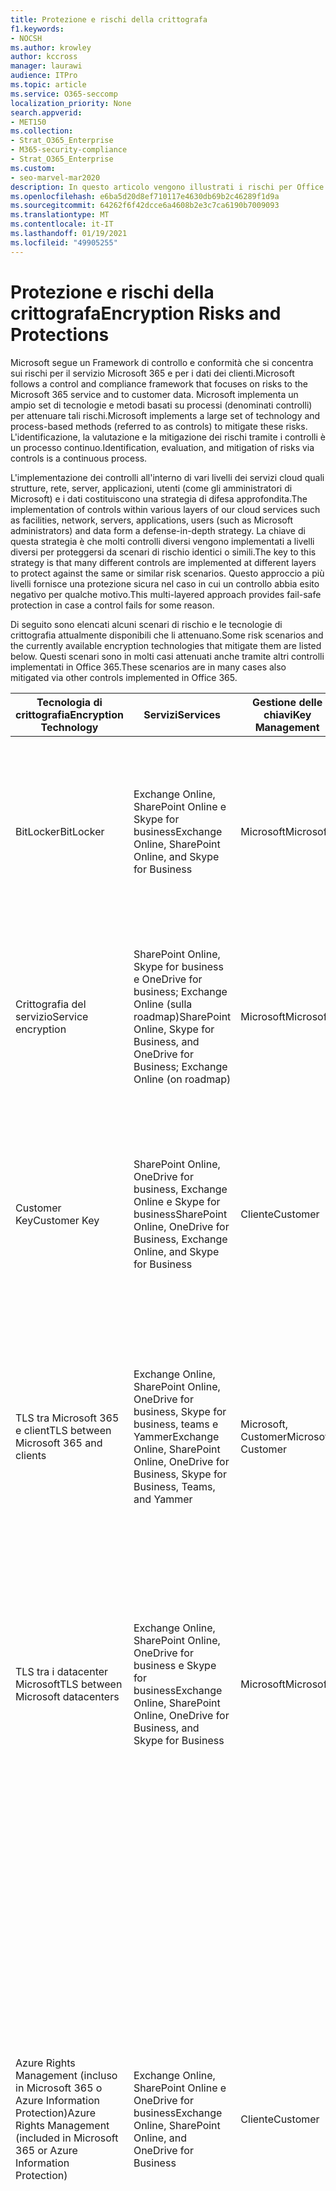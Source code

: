 ```yaml
---
title: Protezione e rischi della crittografa
f1.keywords:
- NOCSH
ms.author: krowley
author: kccross
manager: laurawi
audience: ITPro
ms.topic: article
ms.service: O365-seccomp
localization_priority: None
search.appverid:
- MET150
ms.collection:
- Strat_O365_Enterprise
- M365-security-compliance
- Strat_O365_Enterprise
ms.custom:
- seo-marvel-mar2020
description: In questo articolo vengono illustrati i rischi per Office 365 e le tecnologie di crittografia disponibili per la protezione.
ms.openlocfilehash: e6ba5d20d8ef710117e4630db69b2c46289f1d9a
ms.sourcegitcommit: 64262f6f42dcce6a4608b2e3c7ca6190b7009093
ms.translationtype: MT
ms.contentlocale: it-IT
ms.lasthandoff: 01/19/2021
ms.locfileid: "49905255"
---
```

# <a name="encryption-risks-and-protections"></a><span data-ttu-id="d1a9d-103">Protezione e rischi della crittografa</span><span class="sxs-lookup"><span data-stu-id="d1a9d-103">Encryption Risks and Protections</span></span>

<span data-ttu-id="d1a9d-104">Microsoft segue un Framework di controllo e conformità che si concentra sui rischi per il servizio Microsoft 365 e per i dati dei clienti.</span><span class="sxs-lookup"><span data-stu-id="d1a9d-104">Microsoft follows a control and compliance framework that focuses on risks to the Microsoft 365 service and to customer data.</span></span> <span data-ttu-id="d1a9d-105">Microsoft implementa un ampio set di tecnologie e metodi basati su processi (denominati controlli) per attenuare tali rischi.</span><span class="sxs-lookup"><span data-stu-id="d1a9d-105">Microsoft implements a large set of technology and process-based methods (referred to as controls) to mitigate these risks.</span></span> <span data-ttu-id="d1a9d-106">L'identificazione, la valutazione e la mitigazione dei rischi tramite i controlli è un processo continuo.</span><span class="sxs-lookup"><span data-stu-id="d1a9d-106">Identification, evaluation, and mitigation of risks via controls is a continuous process.</span></span> 

<span data-ttu-id="d1a9d-107">L'implementazione dei controlli all'interno di vari livelli dei servizi cloud quali strutture, rete, server, applicazioni, utenti (come gli amministratori di Microsoft) e i dati costituiscono una strategia di difesa approfondita.</span><span class="sxs-lookup"><span data-stu-id="d1a9d-107">The implementation of controls within various layers of our cloud services such as facilities, network, servers, applications, users (such as Microsoft administrators) and data form a defense-in-depth strategy.</span></span> <span data-ttu-id="d1a9d-108">La chiave di questa strategia è che molti controlli diversi vengono implementati a livelli diversi per proteggersi da scenari di rischio identici o simili.</span><span class="sxs-lookup"><span data-stu-id="d1a9d-108">The key to this strategy is that many different controls are implemented at different layers to protect against the same or similar risk scenarios.</span></span> <span data-ttu-id="d1a9d-109">Questo approccio a più livelli fornisce una protezione sicura nel caso in cui un controllo abbia esito negativo per qualche motivo.</span><span class="sxs-lookup"><span data-stu-id="d1a9d-109">This multi-layered approach provides fail-safe protection in case a control fails for some reason.</span></span>

<span data-ttu-id="d1a9d-110">Di seguito sono elencati alcuni scenari di rischio e le tecnologie di crittografia attualmente disponibili che li attenuano.</span><span class="sxs-lookup"><span data-stu-id="d1a9d-110">Some risk scenarios and the currently available encryption technologies that mitigate them are listed below.</span></span> <span data-ttu-id="d1a9d-111">Questi scenari sono in molti casi attenuati anche tramite altri controlli implementati in Office 365.</span><span class="sxs-lookup"><span data-stu-id="d1a9d-111">These scenarios are in many cases also mitigated via other controls implemented in Office 365.</span></span>

| <span data-ttu-id="d1a9d-112">Tecnologia di crittografia</span><span class="sxs-lookup"><span data-stu-id="d1a9d-112">Encryption Technology</span></span> | <span data-ttu-id="d1a9d-113">Servizi</span><span class="sxs-lookup"><span data-stu-id="d1a9d-113">Services</span></span> | <span data-ttu-id="d1a9d-114">Gestione delle chiavi</span><span class="sxs-lookup"><span data-stu-id="d1a9d-114">Key Management</span></span> | <span data-ttu-id="d1a9d-115">Scenario di rischio</span><span class="sxs-lookup"><span data-stu-id="d1a9d-115">Risk Scenario</span></span> | <span data-ttu-id="d1a9d-116">Valore</span><span class="sxs-lookup"><span data-stu-id="d1a9d-116">Value</span></span> |
|---------------------------------------------------------------------------------|--------------------------------------------------------------------------------------------------|---------------------|------------------------------------------------------------------------------------------------------------------------------------------|---------------------------------------------------------------------------------------------------------------------------------------------------------------------------------------------------------------------------------------------------------------------------------------------------------------------------------------------------------------------------------------------------------------------------------|
| <span data-ttu-id="d1a9d-117">BitLocker</span><span class="sxs-lookup"><span data-stu-id="d1a9d-117">BitLocker</span></span> | <span data-ttu-id="d1a9d-118">Exchange Online, SharePoint Online e Skype for business</span><span class="sxs-lookup"><span data-stu-id="d1a9d-118">Exchange Online, SharePoint Online, and Skype for Business</span></span> | <span data-ttu-id="d1a9d-119">Microsoft</span><span class="sxs-lookup"><span data-stu-id="d1a9d-119">Microsoft</span></span> | <span data-ttu-id="d1a9d-120">I dischi o i server vengono rubati o riciclati in modo improprio.</span><span class="sxs-lookup"><span data-stu-id="d1a9d-120">Disks or servers are stolen or improperly recycled.</span></span> | <span data-ttu-id="d1a9d-121">BitLocker fornisce un approccio sicuro per la protezione dalla perdita di dati dovuta all'hardware rubato o non adeguatamente riciclato (Server/Disk).</span><span class="sxs-lookup"><span data-stu-id="d1a9d-121">BitLocker provides a fail-safe approach to protect against loss of data due to stolen or improperly recycled hardware (server/disk).</span></span> |
| <span data-ttu-id="d1a9d-122">Crittografia del servizio</span><span class="sxs-lookup"><span data-stu-id="d1a9d-122">Service encryption</span></span> | <span data-ttu-id="d1a9d-123">SharePoint Online, Skype for business e OneDrive for business; Exchange Online (sulla roadmap)</span><span class="sxs-lookup"><span data-stu-id="d1a9d-123">SharePoint Online, Skype for Business, and OneDrive for Business; Exchange Online (on roadmap)</span></span> | <span data-ttu-id="d1a9d-124">Microsoft</span><span class="sxs-lookup"><span data-stu-id="d1a9d-124">Microsoft</span></span> | <span data-ttu-id="d1a9d-125">Il pirata informatico interno o esterno tenta di accedere a singoli file/dati come BLOB.</span><span class="sxs-lookup"><span data-stu-id="d1a9d-125">Internal or external hacker tries to access individual files/data as a blob.</span></span> | <span data-ttu-id="d1a9d-126">I dati crittografati non possono essere decrittografati senza accesso ai tasti.</span><span class="sxs-lookup"><span data-stu-id="d1a9d-126">The encrypted data cannot be decrypted without access to keys.</span></span> <span data-ttu-id="d1a9d-127">Consente di ridurre il rischio di un hacker che accede ai dati.</span><span class="sxs-lookup"><span data-stu-id="d1a9d-127">Helps to mitigate risk of a hacker accessing data.</span></span> |
| <span data-ttu-id="d1a9d-128">Customer Key</span><span class="sxs-lookup"><span data-stu-id="d1a9d-128">Customer Key</span></span> | <span data-ttu-id="d1a9d-129">SharePoint Online, OneDrive for business, Exchange Online e Skype for business</span><span class="sxs-lookup"><span data-stu-id="d1a9d-129">SharePoint Online, OneDrive for Business, Exchange Online, and Skype for Business</span></span> | <span data-ttu-id="d1a9d-130">Cliente</span><span class="sxs-lookup"><span data-stu-id="d1a9d-130">Customer</span></span> | <span data-ttu-id="d1a9d-131">N/d (questa funzionalità è stata progettata come caratteristica di conformità, non come attenuazione per eventuali rischi).</span><span class="sxs-lookup"><span data-stu-id="d1a9d-131">N/A (This feature is designed as a compliance feature; not as a mitigation for any risk.)</span></span> | <span data-ttu-id="d1a9d-132">Consente ai clienti di soddisfare gli obblighi di conformità e regolamentazione interni e la possibilità di lasciare il servizio e revocare l'accesso ai dati da parte di Microsoft.</span><span class="sxs-lookup"><span data-stu-id="d1a9d-132">Helps customers meet internal regulation and compliance obligations, and the ability to leave the service and revoke Microsoft's access to data</span></span> |
| <span data-ttu-id="d1a9d-133">TLS tra Microsoft 365 e client</span><span class="sxs-lookup"><span data-stu-id="d1a9d-133">TLS between Microsoft 365 and clients</span></span> | <span data-ttu-id="d1a9d-134">Exchange Online, SharePoint Online, OneDrive for business, Skype for business, teams e Yammer</span><span class="sxs-lookup"><span data-stu-id="d1a9d-134">Exchange Online, SharePoint Online, OneDrive for Business, Skype for Business, Teams, and Yammer</span></span> | <span data-ttu-id="d1a9d-135">Microsoft, Customer</span><span class="sxs-lookup"><span data-stu-id="d1a9d-135">Microsoft, Customer</span></span> | <span data-ttu-id="d1a9d-136">Attacco man-in-the-Middle o altro per toccare il flusso di dati tra Microsoft 365 e i computer client su Internet.</span><span class="sxs-lookup"><span data-stu-id="d1a9d-136">Man-in-the-middle or other attack to tap the data flow between Microsoft 365 and client computers over Internet.</span></span> | <span data-ttu-id="d1a9d-137">Questa implementazione fornisce valore a Microsoft e ai clienti e garantisce l'integrità dei dati durante il flusso tra Microsoft 365 e il client.</span><span class="sxs-lookup"><span data-stu-id="d1a9d-137">This implementation provides value to both Microsoft and customers and assures data integrity as it flows between Microsoft 365 and the client.</span></span> |
| <span data-ttu-id="d1a9d-138">TLS tra i datacenter Microsoft</span><span class="sxs-lookup"><span data-stu-id="d1a9d-138">TLS between Microsoft datacenters</span></span> | <span data-ttu-id="d1a9d-139">Exchange Online, SharePoint Online, OneDrive for business e Skype for business</span><span class="sxs-lookup"><span data-stu-id="d1a9d-139">Exchange Online, SharePoint Online, OneDrive for Business, and Skype for Business</span></span> | <span data-ttu-id="d1a9d-140">Microsoft</span><span class="sxs-lookup"><span data-stu-id="d1a9d-140">Microsoft</span></span> | <span data-ttu-id="d1a9d-141">Attacco man-in-the-Middle o altro per toccare il flusso di dati del cliente tra i server Microsoft 365 situati in diversi datacenter Microsoft.</span><span class="sxs-lookup"><span data-stu-id="d1a9d-141">Man-in-the-middle or other attack to tap the customer data flow between Microsoft 365 servers located in different Microsoft datacenters.</span></span> | <span data-ttu-id="d1a9d-142">Questa implementazione è un altro metodo che consente di proteggere i dati dagli attacchi tra i datacenter Microsoft.</span><span class="sxs-lookup"><span data-stu-id="d1a9d-142">This implementation is another method to protect data against attacks between Microsoft datacenters.</span></span> |
| <span data-ttu-id="d1a9d-143">Azure Rights Management (incluso in Microsoft 365 o Azure Information Protection)</span><span class="sxs-lookup"><span data-stu-id="d1a9d-143">Azure Rights Management (included in Microsoft 365 or Azure Information Protection)</span></span> | <span data-ttu-id="d1a9d-144">Exchange Online, SharePoint Online e OneDrive for business</span><span class="sxs-lookup"><span data-stu-id="d1a9d-144">Exchange Online, SharePoint Online, and OneDrive for Business</span></span> | <span data-ttu-id="d1a9d-145">Cliente</span><span class="sxs-lookup"><span data-stu-id="d1a9d-145">Customer</span></span> | <span data-ttu-id="d1a9d-146">I dati cadono nelle mani di una persona che non deve avere accesso ai dati.</span><span class="sxs-lookup"><span data-stu-id="d1a9d-146">Data falls into the hands of a person who should not have access to the data.</span></span> | <span data-ttu-id="d1a9d-147">Azure Information Protection utilizza Azure RMS, che fornisce valore ai clienti utilizzando i criteri di crittografia, identità e autorizzazione per garantire la protezione di file e messaggi di posta elettronica su più dispositivi.</span><span class="sxs-lookup"><span data-stu-id="d1a9d-147">Azure Information Protection uses Azure RMS, which provides value to customers by using encryption, identity, and authorization policies to help secure files and email across multiple devices.</span></span> <span data-ttu-id="d1a9d-148">Azure RMS fornisce un valore ai clienti in cui tutti i messaggi di posta elettronica provenienti da Microsoft 365 che soddisfano determinati criteri (ovvero tutti i messaggi di posta elettronica a un determinato indirizzo) possono essere crittografati automaticamente prima di essere inviati a un altro destinatario.</span><span class="sxs-lookup"><span data-stu-id="d1a9d-148">Azure RMS provides value to customers where all emails originating from Microsoft 365 that match certain criteria (i.e., all emails to a certain address) can be automatically encrypted before they get sent to another recipient.</span></span> |
| <span data-ttu-id="d1a9d-149">S/MIME</span><span class="sxs-lookup"><span data-stu-id="d1a9d-149">S/MIME</span></span> | <span data-ttu-id="d1a9d-150">Exchange Online</span><span class="sxs-lookup"><span data-stu-id="d1a9d-150">Exchange Online</span></span> | <span data-ttu-id="d1a9d-151">Cliente</span><span class="sxs-lookup"><span data-stu-id="d1a9d-151">Customer</span></span> | <span data-ttu-id="d1a9d-152">La posta elettronica rientra nelle mani di una persona che non è il destinatario previsto.</span><span class="sxs-lookup"><span data-stu-id="d1a9d-152">Email falls into the hands of a person who is not the intended recipient.</span></span> | <span data-ttu-id="d1a9d-153">S/MIME fornisce valore ai clienti assicurando che la posta elettronica crittografata con S/MIME può essere decrittografata solo dal destinatario diretto del messaggio di posta elettronica.</span><span class="sxs-lookup"><span data-stu-id="d1a9d-153">S/MIME provides value to customers by assuring that email encrypted with S/MIME can only be decrypted by the direct recipient of the email.</span></span> |
| <span data-ttu-id="d1a9d-154">Crittografia dei messaggi di Office 365</span><span class="sxs-lookup"><span data-stu-id="d1a9d-154">Office 365 Message Encryption</span></span> | <span data-ttu-id="d1a9d-155">Exchange Online, SharePoint Online</span><span class="sxs-lookup"><span data-stu-id="d1a9d-155">Exchange Online, SharePoint Online</span></span> | <span data-ttu-id="d1a9d-156">Cliente</span><span class="sxs-lookup"><span data-stu-id="d1a9d-156">Customer</span></span> | <span data-ttu-id="d1a9d-157">La posta elettronica, inclusi gli allegati protetti, rientra nelle mani di una persona all'interno o all'esterno di Microsoft 365 che non è il destinatario del messaggio di posta elettronica previsto.</span><span class="sxs-lookup"><span data-stu-id="d1a9d-157">Email, including protected attachments, falls in hands of a person either within or outside Microsoft 365 who is not the intended recipient of the email.</span></span> | <span data-ttu-id="d1a9d-158">OME fornisce valore ai clienti in cui tutti i messaggi di posta elettronica provenienti da Microsoft 365 che soddisfano determinati criteri (ovvero tutti i messaggi di posta elettronica a un determinato indirizzo) vengono automaticamente crittografati prima di essere inviati a un altro destinatario interno o esterno.</span><span class="sxs-lookup"><span data-stu-id="d1a9d-158">OME provides value to customers where all emails originating from Microsoft 365 that match certain criteria (i.e., all emails to a certain address) are automatically encrypted before they get sent to another internal or an external recipient.</span></span> |
| <span data-ttu-id="d1a9d-159">TLS SMTP con l'organizzazione partner</span><span class="sxs-lookup"><span data-stu-id="d1a9d-159">SMTP TLS with partner organization</span></span> | <span data-ttu-id="d1a9d-160">Exchange Online</span><span class="sxs-lookup"><span data-stu-id="d1a9d-160">Exchange Online</span></span> | <span data-ttu-id="d1a9d-161">Cliente</span><span class="sxs-lookup"><span data-stu-id="d1a9d-161">Customer</span></span> | <span data-ttu-id="d1a9d-162">Il messaggio di posta elettronica viene intercettato tramite un attacco man-in-the-Middle o di altro tipo durante il transito da un tenant di Microsoft 365 a un'altra organizzazione partner.</span><span class="sxs-lookup"><span data-stu-id="d1a9d-162">Email is intercepted via a man-in-the-middle or other attack while in transit from a Microsoft 365 tenant to another partner organization.</span></span> | <span data-ttu-id="d1a9d-163">Questo scenario fornisce valore al cliente in modo che possano inviare/ricevere tutti i messaggi di posta elettronica tra il tenant Microsoft 365 e l'organizzazione di posta elettronica del partner all'interno di un canale SMTP crittografato.</span><span class="sxs-lookup"><span data-stu-id="d1a9d-163">This scenario provides value to the customer such that they can send/receive all emails between their Microsoft 365 tenant and their partner's email organization inside an encrypted SMTP channel.</span></span> |

## <a name="encryption-technologies-available-in-multi-tenant-environments"></a><span data-ttu-id="d1a9d-164">Tecnologie di crittografia disponibili in ambienti multi-tenant</span><span class="sxs-lookup"><span data-stu-id="d1a9d-164">Encryption technologies available in multi-tenant environments</span></span>

| <span data-ttu-id="d1a9d-165">Tecnologia di crittografia</span><span class="sxs-lookup"><span data-stu-id="d1a9d-165">Encryption Technology</span></span> | <span data-ttu-id="d1a9d-166">Implementato da</span><span class="sxs-lookup"><span data-stu-id="d1a9d-166">Implemented by</span></span> | <span data-ttu-id="d1a9d-167">Algoritmo di Exchange Key e forza</span><span class="sxs-lookup"><span data-stu-id="d1a9d-167">Key Exchange Algorithm and Strength</span></span> | <span data-ttu-id="d1a9d-168">Gestione delle chiavi\*</span><span class="sxs-lookup"><span data-stu-id="d1a9d-168">Key Management\*</span></span> | <span data-ttu-id="d1a9d-169">FIPS 140-2 convalidato</span><span class="sxs-lookup"><span data-stu-id="d1a9d-169">FIPS 140-2 Validated</span></span> |
|----------------------------------------------------------------------------------|-------------------------|------------------------------------------------------------------------------------------------------------------------------------------------------------------------------------|--------------------------------------------------------------------------------------------------------------------------------------------------------------------------------------------------------------------------------------------------------------------------------------------------------------------------------------------------------------------------------------------------------------------------------------------------------------------------------------------------------------------------------------------------------------------------------------------------------------------------------------------------------------------------------------------------------------------------------------------------------------------------------------------------------------------------------------------------------------------------------------------------------------|-----------------------------------------------------------------------|
| <span data-ttu-id="d1a9d-170">BitLocker</span><span class="sxs-lookup"><span data-stu-id="d1a9d-170">BitLocker</span></span> | <span data-ttu-id="d1a9d-171">Exchange Online</span><span class="sxs-lookup"><span data-stu-id="d1a9d-171">Exchange Online</span></span> | <span data-ttu-id="d1a9d-172">AES 256 bit</span><span class="sxs-lookup"><span data-stu-id="d1a9d-172">AES 256-bit</span></span> | <span data-ttu-id="d1a9d-173">La chiave esterna AES è archiviata in una cassetta di sicurezza segreta e nel registro di sistema del server di Exchange.</span><span class="sxs-lookup"><span data-stu-id="d1a9d-173">AES external key is stored in a Secret Safe and in the registry of the Exchange server.</span></span> <span data-ttu-id="d1a9d-174">La cassaforte segreta è un repository sicuro che richiede elevazioni e approvazioni di alto livello per l'accesso.</span><span class="sxs-lookup"><span data-stu-id="d1a9d-174">The Secret Safe is a secured repository that requires high-level elevation and approvals to access.</span></span> <span data-ttu-id="d1a9d-175">È possibile richiedere e approvare l'accesso solo utilizzando uno strumento interno denominato archivio protetto.</span><span class="sxs-lookup"><span data-stu-id="d1a9d-175">Access can be requested and approved only by using an internal tool called Lockbox.</span></span> <span data-ttu-id="d1a9d-176">La chiave esterna AES è inoltre memorizzata nel modulo della piattaforma attendibile nel server.</span><span class="sxs-lookup"><span data-stu-id="d1a9d-176">The AES external key is also stored in the Trusted Platform Module in the server.</span></span> <span data-ttu-id="d1a9d-177">Una password numerica a 48 cifre è archiviata in Active Directory e protetta da un archivio protetto.</span><span class="sxs-lookup"><span data-stu-id="d1a9d-177">A 48-digit numerical password is stored in Active Directory and protected by Lockbox.</span></span> | <span data-ttu-id="d1a9d-178">Sì</span><span class="sxs-lookup"><span data-stu-id="d1a9d-178">Yes</span></span> |
|  | <span data-ttu-id="d1a9d-179">SharePoint Online</span><span class="sxs-lookup"><span data-stu-id="d1a9d-179">SharePoint Online</span></span> | <span data-ttu-id="d1a9d-180">AES 256 bit</span><span class="sxs-lookup"><span data-stu-id="d1a9d-180">AES 256-bit</span></span> | <span data-ttu-id="d1a9d-181">La chiave esterna AES è archiviata in una cassetta di sicurezza segreta.</span><span class="sxs-lookup"><span data-stu-id="d1a9d-181">AES external key is stored in a Secret Safe.</span></span> <span data-ttu-id="d1a9d-182">La cassaforte segreta è un repository sicuro che richiede elevazioni e approvazioni di alto livello per l'accesso.</span><span class="sxs-lookup"><span data-stu-id="d1a9d-182">The Secret Safe is a secured repository that requires high-level elevation and approvals to access.</span></span> <span data-ttu-id="d1a9d-183">È possibile richiedere e approvare l'accesso solo utilizzando uno strumento interno denominato archivio protetto.</span><span class="sxs-lookup"><span data-stu-id="d1a9d-183">Access can be requested and approved only by using an internal tool called Lockbox.</span></span> <span data-ttu-id="d1a9d-184">La chiave esterna AES è inoltre memorizzata nel modulo della piattaforma attendibile nel server.</span><span class="sxs-lookup"><span data-stu-id="d1a9d-184">The AES external key is also stored in the Trusted Platform Module in the server.</span></span> <span data-ttu-id="d1a9d-185">Una password numerica a 48 cifre è archiviata in Active Directory e protetta da un archivio protetto.</span><span class="sxs-lookup"><span data-stu-id="d1a9d-185">A 48-digit numerical password is stored in Active Directory and protected by Lockbox.</span></span> | <span data-ttu-id="d1a9d-186">Sì</span><span class="sxs-lookup"><span data-stu-id="d1a9d-186">Yes</span></span> |
|  | <span data-ttu-id="d1a9d-187">Skype for Business</span><span class="sxs-lookup"><span data-stu-id="d1a9d-187">Skype for Business</span></span> | <span data-ttu-id="d1a9d-188">AES 256 bit</span><span class="sxs-lookup"><span data-stu-id="d1a9d-188">AES 256-bit</span></span> | <span data-ttu-id="d1a9d-189">La chiave esterna AES è archiviata in una cassetta di sicurezza segreta.</span><span class="sxs-lookup"><span data-stu-id="d1a9d-189">AES external key is stored in a Secret Safe.</span></span> <span data-ttu-id="d1a9d-190">La cassaforte segreta è un repository sicuro che richiede elevazioni e approvazioni di alto livello per l'accesso.</span><span class="sxs-lookup"><span data-stu-id="d1a9d-190">The Secret Safe is a secured repository that requires high-level elevation and approvals to access.</span></span> <span data-ttu-id="d1a9d-191">È possibile richiedere e approvare l'accesso solo utilizzando uno strumento interno denominato archivio protetto.</span><span class="sxs-lookup"><span data-stu-id="d1a9d-191">Access can be requested and approved only by using an internal tool called Lockbox.</span></span> <span data-ttu-id="d1a9d-192">La chiave esterna AES è inoltre memorizzata nel modulo della piattaforma attendibile nel server.</span><span class="sxs-lookup"><span data-stu-id="d1a9d-192">The AES external key is also stored in the Trusted Platform Module in the server.</span></span> <span data-ttu-id="d1a9d-193">Una password numerica a 48 cifre è archiviata in Active Directory e protetta da un archivio protetto.</span><span class="sxs-lookup"><span data-stu-id="d1a9d-193">A 48-digit numerical password is stored in Active Directory and protected by Lockbox.</span></span> | <span data-ttu-id="d1a9d-194">Sì</span><span class="sxs-lookup"><span data-stu-id="d1a9d-194">Yes</span></span> |
| <span data-ttu-id="d1a9d-195">Crittografia del servizio</span><span class="sxs-lookup"><span data-stu-id="d1a9d-195">Service Encryption</span></span> | <span data-ttu-id="d1a9d-196">SharePoint Online</span><span class="sxs-lookup"><span data-stu-id="d1a9d-196">SharePoint Online</span></span> | <span data-ttu-id="d1a9d-197">AES 256 bit</span><span class="sxs-lookup"><span data-stu-id="d1a9d-197">AES 256-bit</span></span> | <span data-ttu-id="d1a9d-198">Le chiavi utilizzate per crittografare gli oggetti BLOB sono archiviate nel database del contenuto di SharePoint Online.</span><span class="sxs-lookup"><span data-stu-id="d1a9d-198">The keys used to encrypt the blobs are stored in the SharePoint Online Content Database.</span></span> <span data-ttu-id="d1a9d-199">Il database del contenuto di SharePoint Online è protetto da controlli di accesso ai database e dalla crittografia a riposo.</span><span class="sxs-lookup"><span data-stu-id="d1a9d-199">The SharePoint Online Content Database is protected by database access controls and encryption at rest.</span></span> <span data-ttu-id="d1a9d-200">La crittografia viene eseguita utilizzando il database di SQL transparent in Azure.</span><span class="sxs-lookup"><span data-stu-id="d1a9d-200">Encryption is performed using TDE in Azure SQL Database.</span></span> <span data-ttu-id="d1a9d-201">Questi segreti sono a livello di servizio per SharePoint Online, non a livello di tenant.</span><span class="sxs-lookup"><span data-stu-id="d1a9d-201">These secrets are at the service level for SharePoint Online, not at the tenant level.</span></span> <span data-ttu-id="d1a9d-202">Questi segreti (a volte denominati tasti Master) sono archiviati in un repository sicuro separato denominato archivio chiavi.</span><span class="sxs-lookup"><span data-stu-id="d1a9d-202">These secrets (sometimes referred to as the master keys) are stored in a separate secure repository called the Key Store.</span></span> <span data-ttu-id="d1a9d-203">Transparent garantisce la sicurezza a riposo sia per il database attivo che per i backup di database e i registri delle transazioni.</span><span class="sxs-lookup"><span data-stu-id="d1a9d-203">TDE provides security at rest for both the active database and the database backups and transaction logs.</span></span> <span data-ttu-id="d1a9d-204">Quando i clienti forniscono il tasto facoltativo, la chiave del cliente viene archiviata nel Vault Key di Azure e il servizio utilizza la chiave per crittografare una chiave del tenant, utilizzata per crittografare una chiave del sito, che viene quindi utilizzata per crittografare le chiavi a livello di file.</span><span class="sxs-lookup"><span data-stu-id="d1a9d-204">When customers provide the optional key, the customer key is stored in Azure Key Vault, and the service uses the key to encrypt a tenant key, which is used to encrypt a site key, which is then used to encrypt the file level keys.</span></span> <span data-ttu-id="d1a9d-205">In sostanza, viene introdotta una nuova gerarchia di chiavi quando il cliente fornisce una chiave.</span><span class="sxs-lookup"><span data-stu-id="d1a9d-205">Essentially, a new key hierarchy is introduced when the customer provides a key.</span></span> | <span data-ttu-id="d1a9d-206">Sì</span><span class="sxs-lookup"><span data-stu-id="d1a9d-206">Yes</span></span> |
|  | <span data-ttu-id="d1a9d-207">Skype for Business</span><span class="sxs-lookup"><span data-stu-id="d1a9d-207">Skype for Business</span></span> | <span data-ttu-id="d1a9d-208">AES 256 bit</span><span class="sxs-lookup"><span data-stu-id="d1a9d-208">AES 256-bit</span></span> | <span data-ttu-id="d1a9d-209">Ogni frammento di dati viene crittografato utilizzando una chiave a 256 bit generata casualmente diversa.</span><span class="sxs-lookup"><span data-stu-id="d1a9d-209">Each piece of data is encrypted using a different randomly generated 256-bit key.</span></span> <span data-ttu-id="d1a9d-210">La chiave di crittografia viene memorizzata in un file XML dei metadati corrispondente, anch ' esso crittografato da una chiave master per conferenza.</span><span class="sxs-lookup"><span data-stu-id="d1a9d-210">The encryption key is stored in a corresponding metadata XML file, which is also encrypted by a per-conference master key.</span></span> <span data-ttu-id="d1a9d-211">La chiave master viene generata casualmente anche una volta per ogni conferenza.</span><span class="sxs-lookup"><span data-stu-id="d1a9d-211">The master key is also randomly generated once per conference.</span></span> | <span data-ttu-id="d1a9d-212">Sì</span><span class="sxs-lookup"><span data-stu-id="d1a9d-212">Yes</span></span> |
|  | <span data-ttu-id="d1a9d-213">Exchange Online</span><span class="sxs-lookup"><span data-stu-id="d1a9d-213">Exchange Online</span></span> | <span data-ttu-id="d1a9d-214">AES 256 bit</span><span class="sxs-lookup"><span data-stu-id="d1a9d-214">AES 256-bit</span></span> | <span data-ttu-id="d1a9d-215">Ogni cassetta postale viene crittografata utilizzando un criterio di crittografia dei dati che utilizza le chiavi di crittografia controllate da Microsoft (sulla roadmap) o dal cliente (quando viene utilizzata la chiave del cliente).</span><span class="sxs-lookup"><span data-stu-id="d1a9d-215">Each mailbox is encrypted using a data encryption policy that uses encryption keys controlled by Microsoft (on roadmap) or by the customer (when Customer Key is used).</span></span> | <span data-ttu-id="d1a9d-216">Sì</span><span class="sxs-lookup"><span data-stu-id="d1a9d-216">Yes</span></span> |
| <span data-ttu-id="d1a9d-217">TLS tra Microsoft 365 e client/partner</span><span class="sxs-lookup"><span data-stu-id="d1a9d-217">TLS between Microsoft 365 and clients/partners</span></span> | <span data-ttu-id="d1a9d-218">Exchange Online</span><span class="sxs-lookup"><span data-stu-id="d1a9d-218">Exchange Online</span></span> | [<span data-ttu-id="d1a9d-219">TLS opportunistico che supporta più gruppi di crittografia</span><span class="sxs-lookup"><span data-stu-id="d1a9d-219">Opportunistic TLS supporting multiple cipher suites</span></span>](https://technet.microsoft.com/library/mt163898.aspx) | <span data-ttu-id="d1a9d-220">Il certificato TLS per Exchange Online (outlook.office.com) è un certificato SHA256RSA a 2048 bit emesso dalla radice di Baltimore CyberTrust.</span><span class="sxs-lookup"><span data-stu-id="d1a9d-220">The TLS certificate for Exchange Online (outlook.office.com) is a 2048-bit SHA256RSA certificate issued by Baltimore CyberTrust Root.</span></span> <br> <br> <span data-ttu-id="d1a9d-221">Il certificato radice TLS per Exchange Online è un certificato di SHA1RSA a 2048 bit emesso dalla radice di Baltimore CyberTrust.</span><span class="sxs-lookup"><span data-stu-id="d1a9d-221">The TLS root certificate for Exchange Online is a 2048-bit SHA1RSA certificate issued by Baltimore CyberTrust Root.</span></span> | <span data-ttu-id="d1a9d-222">Sì, quando viene utilizzato TLS 1,2 con il valore di crittografia a 256 bit</span><span class="sxs-lookup"><span data-stu-id="d1a9d-222">Yes, when TLS 1.2 with 256-bit cipher strength is used</span></span> |
|  | <span data-ttu-id="d1a9d-223">SharePoint Online</span><span class="sxs-lookup"><span data-stu-id="d1a9d-223">SharePoint Online</span></span> | <span data-ttu-id="d1a9d-224">TLS 1,2 con AES 256</span><span class="sxs-lookup"><span data-stu-id="d1a9d-224">TLS 1.2 with AES 256</span></span> <br> <br> [<span data-ttu-id="d1a9d-225">Crittografia dei dati in OneDrive for Business e SharePoint Online</span><span class="sxs-lookup"><span data-stu-id="d1a9d-225">Data Encryption in OneDrive for Business and SharePoint Online</span></span>](https://technet.microsoft.com/library/dn905447.aspx) | <span data-ttu-id="d1a9d-226">Il certificato TLS per SharePoint Online (\*. sharepoint.com) è un certificato SHA256RSA a 2048 bit emesso dalla radice di Baltimore CyberTrust.</span><span class="sxs-lookup"><span data-stu-id="d1a9d-226">The TLS certificate for SharePoint Online (\*.sharepoint.com) is a 2048-bit SHA256RSA certificate issued by Baltimore CyberTrust Root.</span></span> <br> <br> <span data-ttu-id="d1a9d-227">Il certificato radice TLS per SharePoint Online è un certificato di SHA1RSA a 2048 bit emesso dalla radice di Baltimore CyberTrust.</span><span class="sxs-lookup"><span data-stu-id="d1a9d-227">The TLS root certificate for SharePoint Online is a 2048-bit SHA1RSA certificate issued by Baltimore CyberTrust Root.</span></span> | <span data-ttu-id="d1a9d-228">Sì</span><span class="sxs-lookup"><span data-stu-id="d1a9d-228">Yes</span></span> |
|  | <span data-ttu-id="d1a9d-229">Skype for Business</span><span class="sxs-lookup"><span data-stu-id="d1a9d-229">Skype for Business</span></span> | [<span data-ttu-id="d1a9d-230">TLS per le comunicazioni SIP e le sessioni di condivisione dei dati di PSOM</span><span class="sxs-lookup"><span data-stu-id="d1a9d-230">TLS for SIP communications and PSOM data sharing sessions</span></span>](https://support.office.com/article/Set-up-your-network-for-Skype-for-Business-Online-d21f89b0-3afc-432e-b735-036b2432fdbf) | <span data-ttu-id="d1a9d-231">Il certificato TLS per Skype for business (\*. lync.com) è un certificato SHA256RSA a 2048 bit emesso dalla radice di Baltimore CyberTrust.</span><span class="sxs-lookup"><span data-stu-id="d1a9d-231">The TLS certificate for Skype for Business (\*.lync.com) is a 2048-bit SHA256RSA certificate issued by Baltimore CyberTrust Root.</span></span> <br> <br> <span data-ttu-id="d1a9d-232">Il certificato radice TLS per Skype for business è un certificato di SHA256RSA a 2048 bit emesso dalla radice di Baltimore CyberTrust.</span><span class="sxs-lookup"><span data-stu-id="d1a9d-232">The TLS root certificate for Skype for Business is a 2048-bit SHA256RSA certificate issued by Baltimore CyberTrust Root.</span></span> | <span data-ttu-id="d1a9d-233">Sì</span><span class="sxs-lookup"><span data-stu-id="d1a9d-233">Yes</span></span> |
|  | <span data-ttu-id="d1a9d-234">Microsoft Teams</span><span class="sxs-lookup"><span data-stu-id="d1a9d-234">Microsoft Teams</span></span> | <span data-ttu-id="d1a9d-235">TLS 1,2 con AES 256</span><span class="sxs-lookup"><span data-stu-id="d1a9d-235">TLS 1.2 with AES 256</span></span> <br> <br> [<span data-ttu-id="d1a9d-236">Domande frequenti su Microsoft Teams-Guida per gli amministratori</span><span class="sxs-lookup"><span data-stu-id="d1a9d-236">Frequently asked questions about Microsoft Teams – Admin Help</span></span>](https://docs.microsoft.com/MicrosoftTeams/teams-overview) | <span data-ttu-id="d1a9d-237">Il certificato TLS per Microsoft Teams (teams.microsoft.com, edge.skype.com) è un certificato SHA256RSA a 2048 bit emesso dalla radice di Baltimore CyberTrust.</span><span class="sxs-lookup"><span data-stu-id="d1a9d-237">The TLS certificate for Microsoft Teams (teams.microsoft.com, edge.skype.com) is a 2048-bit SHA256RSA certificate issued by Baltimore CyberTrust Root.</span></span> <br> <br> <span data-ttu-id="d1a9d-238">Il certificato radice TLS per Microsoft teams è un certificato di SHA256RSA a 2048 bit emesso dalla radice di Baltimore CyberTrust.</span><span class="sxs-lookup"><span data-stu-id="d1a9d-238">The TLS root certificate for Microsoft Teams is a 2048-bit SHA256RSA certificate issued by Baltimore CyberTrust Root.</span></span> | <span data-ttu-id="d1a9d-239">Sì</span><span class="sxs-lookup"><span data-stu-id="d1a9d-239">Yes</span></span> |
| <span data-ttu-id="d1a9d-240">TLS tra i datacenter Microsoft</span><span class="sxs-lookup"><span data-stu-id="d1a9d-240">TLS between Microsoft datacenters</span></span> | <span data-ttu-id="d1a9d-241">Tutti i servizi di Microsoft 365</span><span class="sxs-lookup"><span data-stu-id="d1a9d-241">All Microsoft 365 services</span></span> | <span data-ttu-id="d1a9d-242">TLS 1,2 con AES 256</span><span class="sxs-lookup"><span data-stu-id="d1a9d-242">TLS 1.2 with AES 256</span></span> <br> <br> <span data-ttu-id="d1a9d-243">Protocollo di trasporto SRTP (Secure Real-Time Transport Protocol)</span><span class="sxs-lookup"><span data-stu-id="d1a9d-243">Secure Real-time Transport Protocol (SRTP)</span></span> | <span data-ttu-id="d1a9d-244">Microsoft utilizza un'autorità di certificazione gestita internamente e distribuita per le comunicazioni da server a server tra i datacenter Microsoft.</span><span class="sxs-lookup"><span data-stu-id="d1a9d-244">Microsoft uses an internally managed and deployed certification authority for server-to-server communications between Microsoft datacenters.</span></span> | <span data-ttu-id="d1a9d-245">Sì</span><span class="sxs-lookup"><span data-stu-id="d1a9d-245">Yes</span></span> |
| <span data-ttu-id="d1a9d-246">Azure Rights Management (incluso in Microsoft 365 o Azure Information Protection)</span><span class="sxs-lookup"><span data-stu-id="d1a9d-246">Azure Rights Management (included in Microsoft 365 or Azure Information Protection)</span></span> | <span data-ttu-id="d1a9d-247">Exchange Online</span><span class="sxs-lookup"><span data-stu-id="d1a9d-247">Exchange Online</span></span> | <span data-ttu-id="d1a9d-248">Supporta la [modalità crittografica 2](https://docs.microsoft.com/previous-versions/windows/it-pro/windows-server-2008-R2-and-2008/hh867439(v=ws.10)), un'implementazione di crittografia RMS aggiornata e migliorata.</span><span class="sxs-lookup"><span data-stu-id="d1a9d-248">Supports [Cryptographic Mode 2](https://docs.microsoft.com/previous-versions/windows/it-pro/windows-server-2008-R2-and-2008/hh867439(v=ws.10)), an updated and enhanced RMS cryptographic implementation.</span></span> <span data-ttu-id="d1a9d-249">Supporta RSA 2048 per la firma e la crittografia e SHA-256 per hash nella firma.</span><span class="sxs-lookup"><span data-stu-id="d1a9d-249">It supports RSA 2048 for signature and encryption, and SHA-256 for hash in the signature.</span></span> | <span data-ttu-id="d1a9d-250">[Gestito da Microsoft](https://docs.microsoft.com/azure/information-protection/plan-implement-tenant-key).</span><span class="sxs-lookup"><span data-stu-id="d1a9d-250">[Managed by Microsoft](https://docs.microsoft.com/azure/information-protection/plan-implement-tenant-key).</span></span> | <span data-ttu-id="d1a9d-251">Sì</span><span class="sxs-lookup"><span data-stu-id="d1a9d-251">Yes</span></span> |
|  | <span data-ttu-id="d1a9d-252">SharePoint Online</span><span class="sxs-lookup"><span data-stu-id="d1a9d-252">SharePoint Online</span></span> | <span data-ttu-id="d1a9d-253">Supporta la [modalità crittografica 2](https://docs.microsoft.com/previous-versions/windows/it-pro/windows-server-2008-R2-and-2008/hh867439(v=ws.10)), un'implementazione di crittografia RMS aggiornata e migliorata.</span><span class="sxs-lookup"><span data-stu-id="d1a9d-253">Supports [Cryptographic Mode 2](https://docs.microsoft.com/previous-versions/windows/it-pro/windows-server-2008-R2-and-2008/hh867439(v=ws.10)), an updated and enhanced RMS cryptographic implementation.</span></span> <span data-ttu-id="d1a9d-254">Supporta RSA 2048 per la firma e la crittografia e SHA-256 per la firma.</span><span class="sxs-lookup"><span data-stu-id="d1a9d-254">It supports RSA 2048 for signature and encryption, and SHA-256 for signature.</span></span> | <span data-ttu-id="d1a9d-255">[Gestito da Microsoft](https://docs.microsoft.com/azure/information-protection/plan-implement-tenant-key), che è l'impostazione predefinita; o</span><span class="sxs-lookup"><span data-stu-id="d1a9d-255">[Managed by Microsoft](https://docs.microsoft.com/azure/information-protection/plan-implement-tenant-key), which is the default setting; or</span></span> <br> <br> <span data-ttu-id="d1a9d-256">Gestito dal cliente, che è un'alternativa alle chiavi gestite da Microsoft.</span><span class="sxs-lookup"><span data-stu-id="d1a9d-256">Customer-managed, which is an alternative to Microsoft-managed keys.</span></span> <span data-ttu-id="d1a9d-257">Le organizzazioni che dispongono di una sottoscrizione di Azure gestita da IT possono utilizzare BYOK e registrarne l'utilizzo senza costi aggiuntivi.</span><span class="sxs-lookup"><span data-stu-id="d1a9d-257">Organizations that have an IT-managed Azure subscription can use BYOK and log its usage at no extra charge.</span></span> <span data-ttu-id="d1a9d-258">Per ulteriori informazioni, vedere [Implementing Bring your own key](https://docs.microsoft.com/azure/information-protection/plan-implement-tenant-key).</span><span class="sxs-lookup"><span data-stu-id="d1a9d-258">For more information, see [Implementing bring your own key](https://docs.microsoft.com/azure/information-protection/plan-implement-tenant-key).</span></span> <span data-ttu-id="d1a9d-259">In questa configurazione, i HSM di nCipher vengono utilizzati per proteggere le chiavi.</span><span class="sxs-lookup"><span data-stu-id="d1a9d-259">In this configuration, nCipher HSMs are used to protect your keys.</span></span> <span data-ttu-id="d1a9d-260">Per ulteriori informazioni, vedere [nCipher HSM e Azure RMS](https://www.thales-esecurity.com/msrms/cloud).</span><span class="sxs-lookup"><span data-stu-id="d1a9d-260">For more information, see [nCipher HSMs and Azure RMS](https://www.thales-esecurity.com/msrms/cloud).</span></span> | <span data-ttu-id="d1a9d-261">Sì</span><span class="sxs-lookup"><span data-stu-id="d1a9d-261">Yes</span></span> |
| <span data-ttu-id="d1a9d-262">S/MIME</span><span class="sxs-lookup"><span data-stu-id="d1a9d-262">S/MIME</span></span> | <span data-ttu-id="d1a9d-263">Exchange Online</span><span class="sxs-lookup"><span data-stu-id="d1a9d-263">Exchange Online</span></span> | <span data-ttu-id="d1a9d-264">Sintassi del messaggio di crittografia standard 1,5 (PKCS #7)</span><span class="sxs-lookup"><span data-stu-id="d1a9d-264">Cryptographic Message Syntax Standard 1.5 (PKCS #7)</span></span> | <span data-ttu-id="d1a9d-265">Dipende dall'infrastruttura a chiave pubblica gestita dal cliente distribuita.</span><span class="sxs-lookup"><span data-stu-id="d1a9d-265">Depends on the customer-managed public key infrastructure deployed.</span></span> <span data-ttu-id="d1a9d-266">La gestione delle chiavi viene eseguita dal cliente e Microsoft non ha mai accesso alle chiavi private utilizzate per la firma e la decrittografia.</span><span class="sxs-lookup"><span data-stu-id="d1a9d-266">Key management is performed by the customer, and Microsoft never has access to the private keys used for signing and decryption.</span></span> | <span data-ttu-id="d1a9d-267">Sì, se configurato per crittografare i messaggi in uscita con 3DES o AES256</span><span class="sxs-lookup"><span data-stu-id="d1a9d-267">Yes, when configured to encrypt outgoing messages with 3DES or AES256</span></span> |
| <span data-ttu-id="d1a9d-268">Crittografia dei messaggi di Office 365</span><span class="sxs-lookup"><span data-stu-id="d1a9d-268">Office 365 Message Encryption</span></span> | <span data-ttu-id="d1a9d-269">Exchange Online</span><span class="sxs-lookup"><span data-stu-id="d1a9d-269">Exchange Online</span></span> | <span data-ttu-id="d1a9d-270">Come Azure RMS ([Cryptographic Mode 2](https://technet.microsoft.com/library/dn569290.aspx) -RSA 2048 per la firma e la crittografia e SHA-256 per la firma)</span><span class="sxs-lookup"><span data-stu-id="d1a9d-270">Same as Azure RMS ([Cryptographic Mode 2](https://technet.microsoft.com/library/dn569290.aspx) - RSA 2048 for signature and encryption, and SHA-256 for signature)</span></span> | <span data-ttu-id="d1a9d-271">Utilizza Azure Information Protection come infrastruttura di crittografia.</span><span class="sxs-lookup"><span data-stu-id="d1a9d-271">Uses Azure Information Protection as its encryption infrastructure.</span></span> <span data-ttu-id="d1a9d-272">Il metodo di crittografia utilizzato dipende da dove ottieni le chiavi RMS utilizzate per crittografare e decrittografare messaggi.</span><span class="sxs-lookup"><span data-stu-id="d1a9d-272">The encryption method used depends on where you obtain the RMS keys used to encrypt and decrypt messages.</span></span> | <span data-ttu-id="d1a9d-273">Sì</span><span class="sxs-lookup"><span data-stu-id="d1a9d-273">Yes</span></span> |
| <span data-ttu-id="d1a9d-274">TLS SMTP con l'organizzazione partner</span><span class="sxs-lookup"><span data-stu-id="d1a9d-274">SMTP TLS with partner organization</span></span> | <span data-ttu-id="d1a9d-275">Exchange Online</span><span class="sxs-lookup"><span data-stu-id="d1a9d-275">Exchange Online</span></span> | <span data-ttu-id="d1a9d-276">TLS 1,2 con AES 256</span><span class="sxs-lookup"><span data-stu-id="d1a9d-276">TLS 1.2 with AES 256</span></span> | <span data-ttu-id="d1a9d-277">Il certificato TLS per Exchange Online (outlook.office.com) è un SHA-256 a 2048 bit con certificato di crittografia RSA emesso da DigiCert Cloud Services CA-1.</span><span class="sxs-lookup"><span data-stu-id="d1a9d-277">The TLS certificate for Exchange Online (outlook.office.com) is a 2048-bit SHA-256 with RSA Encryption certificate issued by DigiCert Cloud Services CA-1.</span></span> <br> <br> <span data-ttu-id="d1a9d-278">Il certificato radice TLS per Exchange Online è un SHA-1 a 2048 bit con certificato di crittografia RSA emesso da [GlobalSign root CA – R1](https://docs.microsoft.com/microsoft-365/compliance/exchange-online-uses-tls-to-secure-email-connections?view=o365-worldwide#tls-certificate-information-for-exchange-online).</span><span class="sxs-lookup"><span data-stu-id="d1a9d-278">The TLS root certificate for Exchange Online is a 2048-bit SHA-1 with RSA Encryption certificate issued by [GlobalSign Root CA – R1](https://docs.microsoft.com/microsoft-365/compliance/exchange-online-uses-tls-to-secure-email-connections?view=o365-worldwide#tls-certificate-information-for-exchange-online).</span></span> <br> <br> <span data-ttu-id="d1a9d-279">Tenere presente che, per motivi di sicurezza, i certificati cambiano di tanto in tanto.</span><span class="sxs-lookup"><span data-stu-id="d1a9d-279">Be aware that, for security reasons, our certificates do change from time to time.</span></span> | <span data-ttu-id="d1a9d-280">Sì, quando viene utilizzato TLS 1,2 con il valore di crittografia a 256 bit</span><span class="sxs-lookup"><span data-stu-id="d1a9d-280">Yes, when TLS 1.2 with 256-bit cipher strength is used</span></span> |

<span data-ttu-id="d1a9d-281">*\*I certificati TLS a cui viene fatto riferimento in questa tabella sono per i centri dati US. i datacenter non US utilizzano anche i certificati di SHA256RSA a 2048 bit.*</span><span class="sxs-lookup"><span data-stu-id="d1a9d-281">*\*TLS certificates referenced in this table are for US datacenters; non-US datacenters also use 2048-bit SHA256RSA certificates.*</span></span>

## <a name="encryption-technologies-available-in-government-cloud-community-environments"></a><span data-ttu-id="d1a9d-282">Tecnologie di crittografia disponibili in ambienti community Cloud governativi</span><span class="sxs-lookup"><span data-stu-id="d1a9d-282">Encryption technologies available in Government cloud community environments</span></span>

| <span data-ttu-id="d1a9d-283">Tecnologia di crittografia</span><span class="sxs-lookup"><span data-stu-id="d1a9d-283">Encryption Technology</span></span> | <span data-ttu-id="d1a9d-284">Implementato da</span><span class="sxs-lookup"><span data-stu-id="d1a9d-284">Implemented by</span></span> | <span data-ttu-id="d1a9d-285">Algoritmo di Exchange Key e forza</span><span class="sxs-lookup"><span data-stu-id="d1a9d-285">Key Exchange Algorithm and Strength</span></span> | <span data-ttu-id="d1a9d-286">Gestione delle chiavi\*</span><span class="sxs-lookup"><span data-stu-id="d1a9d-286">Key Management\*</span></span> | <span data-ttu-id="d1a9d-287">FIPS 140-2 convalidato</span><span class="sxs-lookup"><span data-stu-id="d1a9d-287">FIPS 140-2 Validated</span></span> |
|---------------------------------------------|--------------------------------------------------------|------------------------------------------------------------------------------------------------------------------------------------------------------------------------------------|--------------------------------------------------------------------------------------------------------------------------------------------------------------------------------------------------------------------------------------------------------------------------------------------------------------------------------------------------------------------------------------------------------------------------------------------------------------------------------------------------------------------------------------------------------------------------------------------------------------------------------------------------------------------------------------------------------------------------------------------------------------------------------------------------------------------------------------------------------------------------------------------------------------|-------------------------------------------------------------------------|
| <span data-ttu-id="d1a9d-288">BitLocker</span><span class="sxs-lookup"><span data-stu-id="d1a9d-288">BitLocker</span></span> | <span data-ttu-id="d1a9d-289">Exchange Online</span><span class="sxs-lookup"><span data-stu-id="d1a9d-289">Exchange Online</span></span> | <span data-ttu-id="d1a9d-290">AES 256 bit</span><span class="sxs-lookup"><span data-stu-id="d1a9d-290">AES 256-bit</span></span> | <span data-ttu-id="d1a9d-291">La chiave esterna AES è archiviata in una cassetta di sicurezza segreta e nel registro di sistema del server di Exchange.</span><span class="sxs-lookup"><span data-stu-id="d1a9d-291">AES external key is stored in a Secret Safe and in the registry of the Exchange server.</span></span> <span data-ttu-id="d1a9d-292">La cassaforte segreta è un repository sicuro che richiede elevazioni e approvazioni di alto livello per l'accesso.</span><span class="sxs-lookup"><span data-stu-id="d1a9d-292">The Secret Safe is a secured repository that requires high-level elevation and approvals to access.</span></span> <span data-ttu-id="d1a9d-293">È possibile richiedere e approvare l'accesso solo utilizzando uno strumento interno denominato archivio protetto.</span><span class="sxs-lookup"><span data-stu-id="d1a9d-293">Access can be requested and approved only by using an internal tool called Lockbox.</span></span> <span data-ttu-id="d1a9d-294">La chiave esterna AES è inoltre memorizzata nel modulo della piattaforma attendibile nel server.</span><span class="sxs-lookup"><span data-stu-id="d1a9d-294">The AES external key is also stored in the Trusted Platform Module in the server.</span></span> <span data-ttu-id="d1a9d-295">Una password numerica a 48 cifre è archiviata in Active Directory e protetta da un archivio protetto.</span><span class="sxs-lookup"><span data-stu-id="d1a9d-295">A 48-digit numerical password is stored in Active Directory and protected by Lockbox.</span></span> | <span data-ttu-id="d1a9d-296">Sì</span><span class="sxs-lookup"><span data-stu-id="d1a9d-296">Yes</span></span> |
|  | <span data-ttu-id="d1a9d-297">SharePoint Online</span><span class="sxs-lookup"><span data-stu-id="d1a9d-297">SharePoint Online</span></span> | <span data-ttu-id="d1a9d-298">AES 256 bit</span><span class="sxs-lookup"><span data-stu-id="d1a9d-298">AES 256-bit</span></span> | <span data-ttu-id="d1a9d-299">La chiave esterna AES è archiviata in una cassetta di sicurezza segreta.</span><span class="sxs-lookup"><span data-stu-id="d1a9d-299">AES external key is stored in a Secret Safe.</span></span> <span data-ttu-id="d1a9d-300">La cassaforte segreta è un repository sicuro che richiede elevazioni e approvazioni di alto livello per l'accesso.</span><span class="sxs-lookup"><span data-stu-id="d1a9d-300">The Secret Safe is a secured repository that requires high-level elevation and approvals to access.</span></span> <span data-ttu-id="d1a9d-301">È possibile richiedere e approvare l'accesso solo utilizzando uno strumento interno denominato archivio protetto.</span><span class="sxs-lookup"><span data-stu-id="d1a9d-301">Access can be requested and approved only by using an internal tool called Lockbox.</span></span> <span data-ttu-id="d1a9d-302">La chiave esterna AES è inoltre memorizzata nel modulo della piattaforma attendibile nel server.</span><span class="sxs-lookup"><span data-stu-id="d1a9d-302">The AES external key is also stored in the Trusted Platform Module in the server.</span></span> <span data-ttu-id="d1a9d-303">Una password numerica a 48 cifre è archiviata in Active Directory e protetta da un archivio protetto.</span><span class="sxs-lookup"><span data-stu-id="d1a9d-303">A 48-digit numerical password is stored in Active Directory and protected by Lockbox.</span></span> | <span data-ttu-id="d1a9d-304">Sì</span><span class="sxs-lookup"><span data-stu-id="d1a9d-304">Yes</span></span> |
|  | <span data-ttu-id="d1a9d-305">Skype for Business</span><span class="sxs-lookup"><span data-stu-id="d1a9d-305">Skype for Business</span></span> | <span data-ttu-id="d1a9d-306">AES 256 bit</span><span class="sxs-lookup"><span data-stu-id="d1a9d-306">AES 256-bit</span></span> | <span data-ttu-id="d1a9d-307">La chiave esterna AES è archiviata in una cassetta di sicurezza segreta.</span><span class="sxs-lookup"><span data-stu-id="d1a9d-307">AES external key is stored in a Secret Safe.</span></span> <span data-ttu-id="d1a9d-308">La cassaforte segreta è un repository sicuro che richiede elevazioni e approvazioni di alto livello per l'accesso.</span><span class="sxs-lookup"><span data-stu-id="d1a9d-308">The Secret Safe is a secured repository that requires high-level elevation and approvals to access.</span></span> <span data-ttu-id="d1a9d-309">È possibile richiedere e approvare l'accesso solo utilizzando uno strumento interno denominato archivio protetto.</span><span class="sxs-lookup"><span data-stu-id="d1a9d-309">Access can be requested and approved only by using an internal tool called Lockbox.</span></span> <span data-ttu-id="d1a9d-310">La chiave esterna AES è inoltre memorizzata nel modulo della piattaforma attendibile nel server.</span><span class="sxs-lookup"><span data-stu-id="d1a9d-310">The AES external key is also stored in the Trusted Platform Module in the server.</span></span> <span data-ttu-id="d1a9d-311">Una password numerica a 48 cifre è archiviata in Active Directory e protetta da un archivio protetto.</span><span class="sxs-lookup"><span data-stu-id="d1a9d-311">A 48-digit numerical password is stored in Active Directory and protected by Lockbox.</span></span> | <span data-ttu-id="d1a9d-312">Sì</span><span class="sxs-lookup"><span data-stu-id="d1a9d-312">Yes</span></span> |
| <span data-ttu-id="d1a9d-313">Crittografia del servizio</span><span class="sxs-lookup"><span data-stu-id="d1a9d-313">Service Encryption</span></span> | <span data-ttu-id="d1a9d-314">SharePoint Online</span><span class="sxs-lookup"><span data-stu-id="d1a9d-314">SharePoint Online</span></span> | <span data-ttu-id="d1a9d-315">AES 256 bit</span><span class="sxs-lookup"><span data-stu-id="d1a9d-315">AES 256-bit</span></span> | <span data-ttu-id="d1a9d-316">Le chiavi utilizzate per crittografare gli oggetti BLOB sono archiviate nel database del contenuto di SharePoint Online.</span><span class="sxs-lookup"><span data-stu-id="d1a9d-316">The keys used to encrypt the blobs are stored in the SharePoint Online Content Database.</span></span> <span data-ttu-id="d1a9d-317">I database del contenuto di SharePoint Online sono protetti dai controlli di accesso ai database e dalla crittografia a riposo.</span><span class="sxs-lookup"><span data-stu-id="d1a9d-317">The SharePoint Online Content Databases is protected by database access controls and encryption at rest.</span></span> <span data-ttu-id="d1a9d-318">La crittografia viene eseguita utilizzando il database di SQL transparent in Azure.</span><span class="sxs-lookup"><span data-stu-id="d1a9d-318">Encryption is performed using TDE in Azure SQL Database.</span></span> <span data-ttu-id="d1a9d-319">Questi segreti sono a livello di servizio per SharePoint Online, non a livello di tenant.</span><span class="sxs-lookup"><span data-stu-id="d1a9d-319">These secrets are at the service level for SharePoint Online, not at the tenant level.</span></span> <span data-ttu-id="d1a9d-320">Questi segreti (a volte denominati tasti Master) sono archiviati in un repository sicuro separato denominato archivio chiavi.</span><span class="sxs-lookup"><span data-stu-id="d1a9d-320">These secrets (sometimes referred to as the master keys) are stored in a separate secure repository called the Key Store.</span></span> <span data-ttu-id="d1a9d-321">Transparent garantisce la sicurezza a riposo sia per il database attivo che per i backup di database e i registri delle transazioni.</span><span class="sxs-lookup"><span data-stu-id="d1a9d-321">TDE provides security at rest for both the active database and the database backups and transaction logs.</span></span> <span data-ttu-id="d1a9d-322">Quando i clienti forniscono il tasto facoltativo, la chiave del cliente viene archiviata nel Vault Key di Azure e il servizio utilizza la chiave per crittografare una chiave del tenant, utilizzata per crittografare una chiave del sito, che viene quindi utilizzata per crittografare le chiavi a livello di file.</span><span class="sxs-lookup"><span data-stu-id="d1a9d-322">When customers provide the optional key, the Customer Key is stored in Azure Key Vault, and the service uses the key to encrypt a tenant key, which is used to encrypt a site key, which is then used to encrypt the file level keys.</span></span> <span data-ttu-id="d1a9d-323">In sostanza, viene introdotta una nuova gerarchia di chiavi quando il cliente fornisce una chiave.</span><span class="sxs-lookup"><span data-stu-id="d1a9d-323">Essentially, a new key hierarchy is introduced when the customer provides a key.</span></span> | <span data-ttu-id="d1a9d-324">Sì</span><span class="sxs-lookup"><span data-stu-id="d1a9d-324">Yes</span></span> |
|  | <span data-ttu-id="d1a9d-325">Skype for Business</span><span class="sxs-lookup"><span data-stu-id="d1a9d-325">Skype for Business</span></span> | <span data-ttu-id="d1a9d-326">AES 256 bit</span><span class="sxs-lookup"><span data-stu-id="d1a9d-326">AES 256-bit</span></span> | <span data-ttu-id="d1a9d-327">Ogni frammento di dati viene crittografato utilizzando una chiave a 256 bit generata casualmente diversa.</span><span class="sxs-lookup"><span data-stu-id="d1a9d-327">Each piece of data is encrypted using a different randomly generated 256-bit key.</span></span> <span data-ttu-id="d1a9d-328">La chiave di crittografia viene memorizzata in un file XML dei metadati corrispondente, anch ' esso crittografato da una chiave master per conferenza.</span><span class="sxs-lookup"><span data-stu-id="d1a9d-328">The encryption key is stored in a corresponding metadata XML file, which is also encrypted by a per-conference master key.</span></span> <span data-ttu-id="d1a9d-329">La chiave master viene generata casualmente anche una volta per ogni conferenza.</span><span class="sxs-lookup"><span data-stu-id="d1a9d-329">The master key is also randomly generated once per conference.</span></span> | <span data-ttu-id="d1a9d-330">Sì</span><span class="sxs-lookup"><span data-stu-id="d1a9d-330">Yes</span></span> |
|  | <span data-ttu-id="d1a9d-331">Exchange Online</span><span class="sxs-lookup"><span data-stu-id="d1a9d-331">Exchange Online</span></span> | <span data-ttu-id="d1a9d-332">AES 256 bit</span><span class="sxs-lookup"><span data-stu-id="d1a9d-332">AES 256-bit</span></span> | <span data-ttu-id="d1a9d-333">Ogni cassetta postale viene crittografata utilizzando un criterio di crittografia dei dati che utilizza le chiavi di crittografia controllate da Microsoft o dal cliente (quando viene utilizzata la chiave del cliente).</span><span class="sxs-lookup"><span data-stu-id="d1a9d-333">Each mailbox is encrypted using a data encryption policy that uses encryption keys controlled by Microsoft or by the customer (when Customer Key is used).</span></span> | <span data-ttu-id="d1a9d-334">Sì</span><span class="sxs-lookup"><span data-stu-id="d1a9d-334">Yes</span></span> |
| <span data-ttu-id="d1a9d-335">TLS tra Microsoft 365 e client/partner</span><span class="sxs-lookup"><span data-stu-id="d1a9d-335">TLS between Microsoft 365 and clients/partners</span></span> | <span data-ttu-id="d1a9d-336">Exchange Online</span><span class="sxs-lookup"><span data-stu-id="d1a9d-336">Exchange Online</span></span> | [<span data-ttu-id="d1a9d-337">TLS opportunistico che supporta più gruppi di crittografia</span><span class="sxs-lookup"><span data-stu-id="d1a9d-337">Opportunistic TLS supporting multiple cipher suites</span></span>](https://technet.microsoft.com/library/mt163898.aspx) | <span data-ttu-id="d1a9d-338">Il certificato TLS per Exchange Online (outlook.office.com) è un certificato SHA256RSA a 2048 bit emesso dalla radice di Baltimore CyberTrust.</span><span class="sxs-lookup"><span data-stu-id="d1a9d-338">The TLS certificate for Exchange Online (outlook.office.com) is a 2048-bit SHA256RSA certificate issued by Baltimore CyberTrust Root.</span></span> <br> <br> <span data-ttu-id="d1a9d-339">Il certificato radice TLS per Exchange Online è un certificato di SHA1RSA a 2048 bit emesso dalla radice di Baltimore CyberTrust.</span><span class="sxs-lookup"><span data-stu-id="d1a9d-339">The TLS root certificate for Exchange Online is a 2048-bit SHA1RSA certificate issued by Baltimore CyberTrust Root.</span></span> | <span data-ttu-id="d1a9d-340">Sì, quando viene utilizzato TLS 1,2 con il valore di crittografia a 256 bit</span><span class="sxs-lookup"><span data-stu-id="d1a9d-340">Yes, when TLS 1.2 with 256-bit cipher strength is used</span></span> |
|  | <span data-ttu-id="d1a9d-341">SharePoint Online</span><span class="sxs-lookup"><span data-stu-id="d1a9d-341">SharePoint Online</span></span> | <span data-ttu-id="d1a9d-342">TLS 1,2 con AES 256</span><span class="sxs-lookup"><span data-stu-id="d1a9d-342">TLS 1.2 with AES 256</span></span> | <span data-ttu-id="d1a9d-343">Il certificato TLS per SharePoint Online (\*. sharepoint.com) è un certificato SHA256RSA a 2048 bit emesso dalla radice di Baltimore CyberTrust.</span><span class="sxs-lookup"><span data-stu-id="d1a9d-343">The TLS certificate for SharePoint Online (\*.sharepoint.com) is a 2048-bit SHA256RSA certificate issued by Baltimore CyberTrust Root.</span></span> <br> <br> <span data-ttu-id="d1a9d-344">Il certificato radice TLS per SharePoint Online è un certificato di SHA1RSA a 2048 bit emesso dalla radice di Baltimore CyberTrust.</span><span class="sxs-lookup"><span data-stu-id="d1a9d-344">The TLS root certificate for SharePoint Online is a 2048-bit SHA1RSA certificate issued by Baltimore CyberTrust Root.</span></span> | <span data-ttu-id="d1a9d-345">Sì</span><span class="sxs-lookup"><span data-stu-id="d1a9d-345">Yes</span></span> |
|  | <span data-ttu-id="d1a9d-346">Skype for Business</span><span class="sxs-lookup"><span data-stu-id="d1a9d-346">Skype for Business</span></span> | <span data-ttu-id="d1a9d-347">TLS per le comunicazioni SIP e le sessioni di condivisione dei dati di PSOM</span><span class="sxs-lookup"><span data-stu-id="d1a9d-347">TLS for SIP communications and PSOM data sharing sessions</span></span> | <span data-ttu-id="d1a9d-348">Il certificato TLS per Skype for business (\*. lync.com) è un certificato SHA256RSA a 2048 bit emesso dalla radice di Baltimore CyberTrust.</span><span class="sxs-lookup"><span data-stu-id="d1a9d-348">The TLS certificate for Skype for Business (\*.lync.com) is a 2048-bit SHA256RSA certificate issued by Baltimore CyberTrust Root.</span></span> <br> <br> <span data-ttu-id="d1a9d-349">Il certificato radice TLS per Skype for business è un certificato di SHA256RSA a 2048 bit emesso dalla radice di Baltimore CyberTrust.</span><span class="sxs-lookup"><span data-stu-id="d1a9d-349">The TLS root certificate for Skype for Business is a 2048-bit SHA256RSA certificate issued by Baltimore CyberTrust Root.</span></span> | <span data-ttu-id="d1a9d-350">Sì</span><span class="sxs-lookup"><span data-stu-id="d1a9d-350">Yes</span></span> |
|  | <span data-ttu-id="d1a9d-351">Microsoft Teams</span><span class="sxs-lookup"><span data-stu-id="d1a9d-351">Microsoft Teams</span></span> | [<span data-ttu-id="d1a9d-352">Domande frequenti su Microsoft Teams-Guida per gli amministratori</span><span class="sxs-lookup"><span data-stu-id="d1a9d-352">Frequently asked questions about Microsoft Teams – Admin Help</span></span>](https://docs.microsoft.com/MicrosoftTeams/teams-overview) | <span data-ttu-id="d1a9d-353">Il certificato TLS per Microsoft Teams (teams.microsoft.com; edge.skype.com) è un certificato SHA256RSA a 2048 bit emesso dalla radice di Baltimore CyberTrust.</span><span class="sxs-lookup"><span data-stu-id="d1a9d-353">The TLS certificate for Microsoft Teams (teams.microsoft.com; edge.skype.com) is a 2048-bit SHA256RSA certificate issued by Baltimore CyberTrust Root.</span></span> <br> <br> <span data-ttu-id="d1a9d-354">Il certificato radice TLS per Microsoft teams è un certificato di SHA256RSA a 2048 bit emesso dalla radice di Baltimore CyberTrust.</span><span class="sxs-lookup"><span data-stu-id="d1a9d-354">The TLS root certificate for Microsoft Teams is a 2048-bit SHA256RSA certificate issued by Baltimore CyberTrust Root.</span></span> | <span data-ttu-id="d1a9d-355">Sì</span><span class="sxs-lookup"><span data-stu-id="d1a9d-355">Yes</span></span> |
| <span data-ttu-id="d1a9d-356">TLS tra i datacenter Microsoft</span><span class="sxs-lookup"><span data-stu-id="d1a9d-356">TLS between Microsoft datacenters</span></span> | <span data-ttu-id="d1a9d-357">Exchange Online, SharePoint Online, Skype for business</span><span class="sxs-lookup"><span data-stu-id="d1a9d-357">Exchange Online, SharePoint Online, Skype for Business</span></span> | <span data-ttu-id="d1a9d-358">TLS 1,2 con AES 256</span><span class="sxs-lookup"><span data-stu-id="d1a9d-358">TLS 1.2 with AES 256</span></span> | <span data-ttu-id="d1a9d-359">Microsoft utilizza un'autorità di certificazione gestita internamente e distribuita per le comunicazioni da server a server tra i datacenter Microsoft.</span><span class="sxs-lookup"><span data-stu-id="d1a9d-359">Microsoft uses an internally managed and deployed certification authority for server-to-server communications between Microsoft datacenters.</span></span> | <span data-ttu-id="d1a9d-360">Sì</span><span class="sxs-lookup"><span data-stu-id="d1a9d-360">Yes</span></span> |
|  |  | <span data-ttu-id="d1a9d-361">Protocollo di trasporto SRTP (Secure Real-Time Transport Protocol)</span><span class="sxs-lookup"><span data-stu-id="d1a9d-361">Secure Real-time Transport Protocol (SRTP)</span></span> |  |  |
| <span data-ttu-id="d1a9d-362">Servizio Azure Rights Management</span><span class="sxs-lookup"><span data-stu-id="d1a9d-362">Azure Rights Management Service</span></span> | <span data-ttu-id="d1a9d-363">Exchange Online</span><span class="sxs-lookup"><span data-stu-id="d1a9d-363">Exchange Online</span></span> | <span data-ttu-id="d1a9d-364">Supporta la [modalità crittografica 2](https://docs.microsoft.com/previous-versions/windows/it-pro/windows-server-2008-R2-and-2008/hh867439(v=ws.10)), un'implementazione di crittografia RMS aggiornata e migliorata.</span><span class="sxs-lookup"><span data-stu-id="d1a9d-364">Supports [Cryptographic Mode 2](https://docs.microsoft.com/previous-versions/windows/it-pro/windows-server-2008-R2-and-2008/hh867439(v=ws.10)), an updated and enhanced RMS cryptographic implementation.</span></span> <span data-ttu-id="d1a9d-365">Supporta RSA 2048 per la firma e la crittografia e SHA-256 per hash nella firma.</span><span class="sxs-lookup"><span data-stu-id="d1a9d-365">It supports RSA 2048 for signature and encryption, and SHA-256 for hash in the signature.</span></span> | <span data-ttu-id="d1a9d-366">[Gestito da Microsoft](https://docs.microsoft.com/azure/information-protection/plan-implement-tenant-key).</span><span class="sxs-lookup"><span data-stu-id="d1a9d-366">[Managed by Microsoft](https://docs.microsoft.com/azure/information-protection/plan-implement-tenant-key).</span></span> | <span data-ttu-id="d1a9d-367">Sì</span><span class="sxs-lookup"><span data-stu-id="d1a9d-367">Yes</span></span> |
|  | <span data-ttu-id="d1a9d-368">SharePoint Online</span><span class="sxs-lookup"><span data-stu-id="d1a9d-368">SharePoint Online</span></span> | <span data-ttu-id="d1a9d-369">Supporta la [modalità crittografica 2](https://docs.microsoft.com/previous-versions/windows/it-pro/windows-server-2008-R2-and-2008/hh867439(v=ws.10)), un'implementazione di crittografia RMS aggiornata e migliorata.</span><span class="sxs-lookup"><span data-stu-id="d1a9d-369">Supports [Cryptographic Mode 2](https://docs.microsoft.com/previous-versions/windows/it-pro/windows-server-2008-R2-and-2008/hh867439(v=ws.10)), an updated and enhanced RMS cryptographic implementation.</span></span> <span data-ttu-id="d1a9d-370">Supporta RSA 2048 per la firma e la crittografia e SHA-256 per hash nella firma.</span><span class="sxs-lookup"><span data-stu-id="d1a9d-370">It supports RSA 2048 for signature and encryption, and SHA-256 for hash in the signature.</span></span> | <span data-ttu-id="d1a9d-371">[Gestito da Microsoft](https://docs.microsoft.com/azure/information-protection/plan-implement-tenant-key), che è l'impostazione predefinita; o</span><span class="sxs-lookup"><span data-stu-id="d1a9d-371">[Managed by Microsoft](https://docs.microsoft.com/azure/information-protection/plan-implement-tenant-key), which is the default setting; or</span></span> <br> <br> <span data-ttu-id="d1a9d-372">Gestito dal cliente (noto anche come BYOK), che è un'alternativa alle chiavi gestite da Microsoft.</span><span class="sxs-lookup"><span data-stu-id="d1a9d-372">Customer-managed (also known as BYOK), which is an alternative to Microsoft-managed keys.</span></span> <span data-ttu-id="d1a9d-373">Le organizzazioni che dispongono di una sottoscrizione di Azure gestita da IT possono utilizzare BYOK e registrarne l'utilizzo senza costi aggiuntivi.</span><span class="sxs-lookup"><span data-stu-id="d1a9d-373">Organizations that have an IT-managed Azure subscription can use BYOK and log its usage at no extra charge.</span></span> <span data-ttu-id="d1a9d-374">Per ulteriori informazioni, vedere [Implementing Bring your own key](https://docs.microsoft.com/azure/information-protection/plan-implement-tenant-key).</span><span class="sxs-lookup"><span data-stu-id="d1a9d-374">For more information, see [Implementing bring your own key](https://docs.microsoft.com/azure/information-protection/plan-implement-tenant-key).</span></span> <br> <br> <span data-ttu-id="d1a9d-375">Nello scenario di BYOK, vengono utilizzati i HSM di nCipher per proteggere le chiavi.</span><span class="sxs-lookup"><span data-stu-id="d1a9d-375">In the BYOK scenario, nCipher HSMs are used to protect your keys.</span></span> <span data-ttu-id="d1a9d-376">Per ulteriori informazioni, vedere [nCipher HSM e Azure RMS](https://www.thales-esecurity.com/msrms/cloud).</span><span class="sxs-lookup"><span data-stu-id="d1a9d-376">For more information, see [nCipher HSMs and Azure RMS](https://www.thales-esecurity.com/msrms/cloud).</span></span> | <span data-ttu-id="d1a9d-377">Sì</span><span class="sxs-lookup"><span data-stu-id="d1a9d-377">Yes</span></span> |
| <span data-ttu-id="d1a9d-378">S/MIME</span><span class="sxs-lookup"><span data-stu-id="d1a9d-378">S/MIME</span></span> | <span data-ttu-id="d1a9d-379">Exchange Online</span><span class="sxs-lookup"><span data-stu-id="d1a9d-379">Exchange Online</span></span> | <span data-ttu-id="d1a9d-380">Sintassi del messaggio di crittografia standard 1,5 (PKCS #7)</span><span class="sxs-lookup"><span data-stu-id="d1a9d-380">Cryptographic Message Syntax Standard 1.5 (PKCS #7)</span></span> | <span data-ttu-id="d1a9d-381">Dipende dall'infrastruttura a chiave pubblica distribuita.</span><span class="sxs-lookup"><span data-stu-id="d1a9d-381">Depends on the public key infrastructure deployed.</span></span> | <span data-ttu-id="d1a9d-382">Sì, se configurata per crittografare i messaggi in uscita con 3DES o AES-256.</span><span class="sxs-lookup"><span data-stu-id="d1a9d-382">Yes, when configured to encrypt outgoing messages with 3DES or AES-256.</span></span> |
| <span data-ttu-id="d1a9d-383">Crittografia dei messaggi di Office 365</span><span class="sxs-lookup"><span data-stu-id="d1a9d-383">Office 365 Message Encryption</span></span> | <span data-ttu-id="d1a9d-384">Exchange Online</span><span class="sxs-lookup"><span data-stu-id="d1a9d-384">Exchange Online</span></span> | <span data-ttu-id="d1a9d-385">Come Azure RMS ([Cryptographic Mode 2](https://technet.microsoft.com/library/dn569290.aspx) -RSA 2048 per la firma e la crittografia e SHA-256 per hash nella firma)</span><span class="sxs-lookup"><span data-stu-id="d1a9d-385">Same as Azure RMS ([Cryptographic Mode 2](https://technet.microsoft.com/library/dn569290.aspx) - RSA 2048 for signature and encryption, and SHA-256 for hash in the signature)</span></span> | <span data-ttu-id="d1a9d-386">Utilizza Azure RMS come infrastruttura di crittografia.</span><span class="sxs-lookup"><span data-stu-id="d1a9d-386">Uses Azure RMS as its encryption infrastructure.</span></span> <span data-ttu-id="d1a9d-387">Il metodo di crittografia utilizzato dipende da dove ottieni le chiavi RMS utilizzate per crittografare e decrittografare messaggi.</span><span class="sxs-lookup"><span data-stu-id="d1a9d-387">The encryption method used depends on where you obtain the RMS keys used to encrypt and decrypt messages.</span></span> <br> <br> <span data-ttu-id="d1a9d-388">Se si utilizza Microsoft Azure RMS per ottenere le chiavi, viene utilizzata la modalità di crittografia 2.</span><span class="sxs-lookup"><span data-stu-id="d1a9d-388">If you use Microsoft Azure RMS to obtain the keys, Cryptographic Mode 2 is used.</span></span> <span data-ttu-id="d1a9d-389">Se si utilizza Active Directory (AD) RMS per ottenere le chiavi, viene utilizzata la Modalità di crittografia 1 o la Modalità di crittografia 2.</span><span class="sxs-lookup"><span data-stu-id="d1a9d-389">If you use Active Directory (AD) RMS to obtain the keys, either Cryptographic Mode 1 or Cryptographic Mode 2 is used.</span></span> <span data-ttu-id="d1a9d-390">Il metodo utilizzato dipende dalla distribuzione Active directory (AD) RMS.</span><span class="sxs-lookup"><span data-stu-id="d1a9d-390">The method used depends on your on-premises AD RMS deployment.</span></span> <span data-ttu-id="d1a9d-391">La Modalità di crittografia 1 è l'implementazione di crittografia AD RMS originale.</span><span class="sxs-lookup"><span data-stu-id="d1a9d-391">Cryptographic Mode 1 is the original AD RMS cryptographic implementation.</span></span> <span data-ttu-id="d1a9d-392">Supporta RSA 1024 per la firma e la crittografia e supporta SHA-1 per la firma.</span><span class="sxs-lookup"><span data-stu-id="d1a9d-392">It supports RSA 1024 for signature and encryption and supports SHA-1 for signature.</span></span> <span data-ttu-id="d1a9d-393">Questa modalità continua a essere supportata da tutte le versioni correnti di RMS, tranne che per le configurazioni di BYOK che utilizzano HSM.</span><span class="sxs-lookup"><span data-stu-id="d1a9d-393">This mode continues to be supported by all current versions of RMS, except for BYOK configurations that use HSMs.</span></span> | <span data-ttu-id="d1a9d-394">Sì</span><span class="sxs-lookup"><span data-stu-id="d1a9d-394">Yes</span></span> |
| <span data-ttu-id="d1a9d-395">TLS SMTP con l'organizzazione partner</span><span class="sxs-lookup"><span data-stu-id="d1a9d-395">SMTP TLS with partner organization</span></span> | <span data-ttu-id="d1a9d-396">Exchange Online</span><span class="sxs-lookup"><span data-stu-id="d1a9d-396">Exchange Online</span></span> | <span data-ttu-id="d1a9d-397">TLS 1,2 con AES 256</span><span class="sxs-lookup"><span data-stu-id="d1a9d-397">TLS 1.2 with AES 256</span></span> | <span data-ttu-id="d1a9d-398">Il certificato TLS per Exchange Online (outlook.office.com) è un SHA-256 a 2048 bit con certificato di crittografia RSA emesso da DigiCert Cloud Services CA-1.</span><span class="sxs-lookup"><span data-stu-id="d1a9d-398">The TLS certificate for Exchange Online (outlook.office.com) is a 2048-bit SHA-256 with RSA Encryption certificate issued by DigiCert Cloud Services CA-1.</span></span> <br> <br> <span data-ttu-id="d1a9d-399">Il certificato radice TLS per Exchange Online è un SHA-1 a 2048 bit con certificato di crittografia RSA emesso da [GlobalSign root CA – R1](https://docs.microsoft.com/microsoft-365/compliance/exchange-online-uses-tls-to-secure-email-connections?view=o365-worldwide#tls-certificate-information-for-exchange-online).</span><span class="sxs-lookup"><span data-stu-id="d1a9d-399">The TLS root certificate for Exchange Online is a 2048-bit SHA-1 with RSA Encryption certificate issued by [GlobalSign Root CA – R1](https://docs.microsoft.com/microsoft-365/compliance/exchange-online-uses-tls-to-secure-email-connections?view=o365-worldwide#tls-certificate-information-for-exchange-online).</span></span> <br> <br> <span data-ttu-id="d1a9d-400">Tenere presente che, per motivi di sicurezza, i certificati cambiano di tanto in tanto.</span><span class="sxs-lookup"><span data-stu-id="d1a9d-400">Be aware that, for security reasons, our certificates do change from time to time.</span></span> | <span data-ttu-id="d1a9d-401">Sì, quando viene utilizzato TLS 1,2 con il valore di crittografia a 256 bit</span><span class="sxs-lookup"><span data-stu-id="d1a9d-401">Yes, when TLS 1.2 with 256-bit cipher strength is used</span></span> |

<span data-ttu-id="d1a9d-402">*\*I certificati TLS a cui viene fatto riferimento in questa tabella sono per i centri dati US. i datacenter non US utilizzano anche i certificati di SHA256RSA a 2048 bit.*</span><span class="sxs-lookup"><span data-stu-id="d1a9d-402">*\*TLS certificates referenced in this table are for US datacenters; non-US datacenters also use 2048-bit SHA256RSA certificates.*</span></span>
